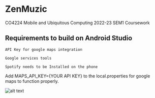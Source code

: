 # ZenMuzic
CO4224 Mobile and Ubiquitous Computing 2022-23 SEM1 Coursework
## Requirements to build on Android Studio
```API Key for google maps integration``` 

```Google services tools```

```Spotify needs to be Installed on the phone```

Add MAPS_API_KEY={YOUR API KEY} to the local.properties for google maps to function properly.

![alt text](/ZenMuzic.jpg?raw=true "Example")
